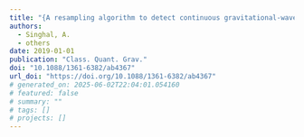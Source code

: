 ```yaml
---
title: "{A resampling algorithm to detect continuous gravitational-wave signals from neutron stars in binary systems}"
authors:
  - Singhal, A.
  - others
date: 2019-01-01
publication: "Class. Quant. Grav."
doi: "10.1088/1361-6382/ab4367"
url_doi: "https://doi.org/10.1088/1361-6382/ab4367"
# generated_on: 2025-06-02T22:04:01.054160
# featured: false
# summary: ""
# tags: []
# projects: []
---
```


